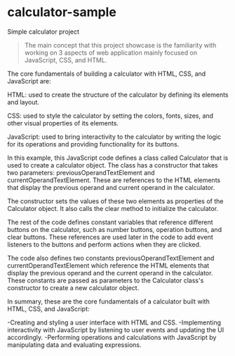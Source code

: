 # calculator-sample
Simple calculator project
> The main concept that this project showcase is the familiarity with working on 3 aspects of web application mainly focused on JavaScript, CSS, and HTML.

The core fundamentals of building a calculator with HTML, CSS, and JavaScript are:

HTML: used to create the structure of the calculator by defining its elements and layout.

CSS: used to style the calculator by setting the colors, fonts, sizes, and other visual properties of its elements.

JavaScript: used to bring interactivity to the calculator by writing the logic for its operations and providing functionality for its buttons.

In this example, this JavaScript code defines a class called Calculator that is used to create a calculator object. The class has a constructor that takes two parameters: previousOperandTextElement and currentOperandTextElement. These are references to the HTML elements that display the previous operand and current operand in the calculator.

The constructor sets the values of these two elements as properties of the Calculator object. It also calls the clear method to initialize the calculator.

The rest of the code defines constant variables that reference different buttons on the calculator, such as number buttons, operation buttons, and clear buttons. These references are used later in the code to add event listeners to the buttons and perform actions when they are clicked.

The code also defines two constants previousOperandTextElement and currentOperandTextElement which reference the HTML elements that display the previous operand and the current operand in the calculator. These constants are passed as parameters to the Calculator class's constructor to create a new calculator object.

In summary, these are the core fundamentals of a calculator built with HTML, CSS, and JavaScript:

-Creating and styling a user interface with HTML and CSS.
-Implementing interactivity with JavaScript by listening to user events and updating the UI accordingly.
-Performing operations and calculations with JavaScript by manipulating data and evaluating expressions.
